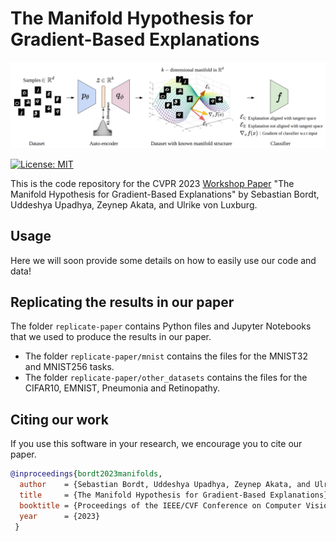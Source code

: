 # The Manifold Hypothesis for Gradient-Based Explanations 

<p align="center">
  <img src="images/landing.png" width="800" alt="Conceptual Overview"/>
</p>

[![License: MIT](https://img.shields.io/badge/License-MIT-blue.svg?color=g&style=plastic)](https://opensource.org/licenses/MIT)

This is the code repository for the CVPR 2023 [Workshop Paper](http://bit.ly/43SwwbH) "The Manifold Hypothesis for Gradient-Based Explanations" by Sebastian Bordt, Uddeshya Upadhya, Zeynep Akata, and Ulrike von Luxburg. 

## Usage

Here we will soon provide some details on how to easily use our code and data!

## Replicating the results in our paper

The folder ```replicate-paper``` contains Python files and Jupyter Notebooks that we used to produce the results in our paper. 

- The folder ```replicate-paper/mnist``` contains the files for the MNIST32 and MNIST256 tasks.
- The folder ```replicate-paper/other_datasets``` contains the files for the CIFAR10, EMNIST, Pneumonia and Retinopathy.

## Citing our work

If you use this software in your research, we encourage you to cite our paper.

```bib
@inproceedings{bordt2023manifolds,
  author    = {Sebastian Bordt, Uddeshya Upadhya, Zeynep Akata, and Ulrike von Luxburg},
  title     = {The Manifold Hypothesis for Gradient-Based Explanations},
  booktitle = {Proceedings of the IEEE/CVF Conference on Computer Vision and Pattern Recognition (CVPR) Workshops},
  year      = {2023}
 }
```
